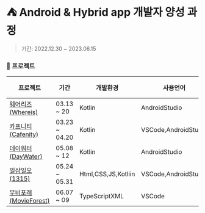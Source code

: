 # ⛺️ Android & Hybrid app 개발자 양성 과정
>기간:  2022.12.30 ~ 2023.06.15

### 📁 프로젝트
 

|프로젝트|기간|개발환경|사용언어|개발도구|DB|
|------|--|------|------|------|----|
|[웨어리즈(Whereis)](https://github.com/chaehyunp/TPWhereis)|03.13 ~ 20|Kotlin|AndroidStudio|-|
|[카프니티(Cafenity)](https://github.com/chaehyunp/TPCafenity)|03.23 ~ 04.20|Kotlin|VSCode,AndroidStudio|MySQL|
|[데이워터(DayWater)](https://github.com/chaehyunp/TPDayWater)|05.08 ~ 12|Kotlin|AndroidStudio|-|
|[일삼일오(1315)](https://github.com/chaehyunp/TP1315)|05.24 ~ 05.31|Html,CSS,JS,Kotliin|VSCode,AndroidStudio|-|
|[무비포레(MovieForest)](https://github.com/chaehyunp/TPMovieForest)|06.07 ~ 09|TypeScriptXML|VSCode|-|
